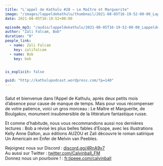 ```yaml
---
title: "L’appel de Kathulu #28 – Le Maître et Marguerite"
image: "/images/lappeldekathulu/thumbnail/2021-08-05T16-19-52-00-00_LappeldeKathulu28LeMatreetMarguerite.jpg"
date: 2021-08-05T16:19:52+00:00

episode_mp3: "/audio/lappeldekathulu/2021-08-05T16-19-52-00-00_LappeldeKathulu28LeMatreetMarguerite.mp3"
author: "Zali Falcam, Bob"
duration: "0"
people_link: 
  - name: Zali Falcam
    key: zalifalcam
  - name: Bob
    key: bob


is_explicit: false

guid: "http://kathulupodcast.wordpress.com/?p=140"
---
```


<PodcastHeader/>

<!-- ECRIRE LA DESCRIPTION DE L'EPISODE SOUS CETTE LIGNE -->

 
<a href="" rel="nofollow"></a>
 



<img src="/resources/lappeldekathulu/2021-08-05T16-19-52-00-00_LappeldeKathulu28LeMatreetMarguerite/master-and-margarita-rian_00815458_b.jpg" alt="">



<p>Salut et bienvenue dans l’Appel de Kathulu, après deux petits mois d’absence pour cause de manque de temps. Mais pour vous récompenser de votre patience, voici un gros morceau : Le Maître et Marguerite, de Boulgakov, monument insubmersible de la littérature fantastique russe.</p>



<p>Et comme d’habitude, nous vous recommandons aussi nos dernières lectures : Bob a révisé les plus belles fables d’Esope, avec les illustrations Kelly Anne Dalton, aux éditions AUZOU et Zali découvre le roman satirique Un Americain en Enfer de Melvin van Peebles.</p>



<p>Rejoignez nous sur Discord : <a href="https://gate.sc?url=http%3A%2F%2Fdiscord.gg%2F4RnA9v7&amp;token=57d69c-1-1611817446912" rel="nofollow">discord.gg/4RnA9v7</a><br>Au aussi sur Twitter : <a href="https://gate.sc?url=http%3A%2F%2Ftwitter.com%2FCalvinball_FM&amp;token=db7dc4-1-1611817446912" rel="nofollow">twitter.com/Calvinball_FM</a><br>Donnez nous un pourboire ! : <a href="https://gate.sc?url=http%3A%2F%2Ffr.tipeee.com%2Fcalvinball&amp;token=5fec11-1-1611817446912" rel="nofollow">fr.tipeee.com/calvinball</a>  </p>



